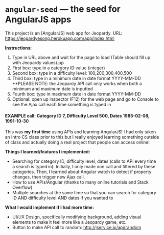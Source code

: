 # `angular-seed` — the seed for AngularJS apps

This project is an [AngularJS] web app for Jeopardy.
URL:  <h ref= "https://jeopardyesong.herokuapp.com/app/index.html">https://jeopardyesong.herokuapp.com/app/index.html</h>

<b>Instructions:</b>
1. Type in URL above and wait for the page to load (Table should fill up with Jeopardy values).pp
2. First box: type in a category ID value (integer)
3. Second box: type in a difficulty level: 100,200,300,400,500
4. Third box: type in a minimum date in date format YYYY-MM-DD **PLEASE NOTE: the Jeopardy API call only works when both a minimum and maximum date is inputted
5. Fourth box: type in maximum date in date format YYYY-MM-DD
6. Optional: open up Inspector (F12) for the web page and go to Console to see the Ajax call each time something is typed in

<h4>EXAMPLE call: Category ID 7, Difficulty Level 500, Dates 1985-02-08, 1991-10-30</h4>

This was <b>my first time</b> using APIs and learning AngularJS! I had only taken an Intro CS class prior to this but I really enjoyed learning something outside of class and actually doing a real project that people can access online!

<b>Things I learned/features I implemented:</b>
- Searching for category ID, difficulty level, dates (calls to API every time a search is typed in). Initially, I only made one call and filtered by these categories. Then, I learned about Angular watch to detect if property changes, then trigger new Ajax call.
- How to use APIs/Angular (thanks to many online tutorials and Stack Overflow)
- Multiple searches at the same time so that you can search for category ID AND difficulty level AND dates if you wanted to
 
<b>What I would implement if I had more time:</b>
- UI/UX Design, specifically modifying background, adding visual elements to make it feel more like a Jeopardy game, etc.
- Button to make API call to random: http://jservice.io/api/random
